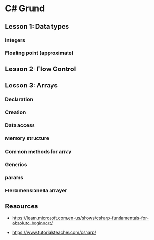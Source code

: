 # C# Grund

## Lesson 1: Data types

### Integers

### Floating point (approximate)



## Lesson 2: Flow Control


## Lesson 3: Arrays

### Declaration

### Creation

### Data access

### Memory structure

### Common methods for array

### Generics

### params

### Flerdimensionella arrayer

## Resources

- https://learn.microsoft.com/en-us/shows/csharp-fundamentals-for-absolute-beginners/

- https://www.tutorialsteacher.com/csharp/